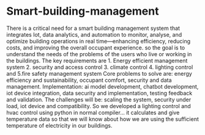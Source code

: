# Smart-building-management
There is a critical need for a smart building management system that integrates Iot, data analytics, and automation to monitor, analyse, and optimize building operations in real time—enhancing efficiency, reducing costs, and improving the overall occupant experience.
so the goal is to understand the needs of the problems of the users who live or working in the buildings.
The key requirements are 1.	Energy efficient management system 2. security and access control 3. climate control 4. lighting control and 5.fire safety management system
Core problems to solve are: energy efficiency and sustainability, occupant comfort, security and data management.
Implementation: ai model development, chatbot development, iot device integration, data security and implementation, testing feedback and validation.
The challenges will be: scaling the system, security under load, iot device and compatibility.
So we developed a lighting control and hvac control using python in normal compiler... it calculates and give temperature data so that we will know about how we are using the sufficient temperature of electricity in our buildings.
